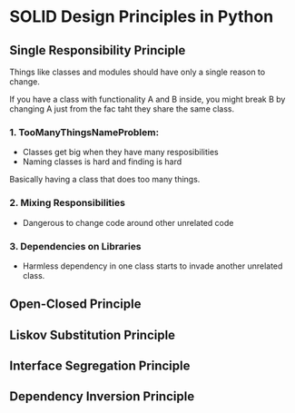 # SOLID Design Principles in Python

## Single Responsibility Principle

Things like classes and modules should have only a single reason to change.

If you have a class with functionality A and B inside, you might break B by changing A just from the fac taht they share the same class.

### 1. TooManyThingsNameProblem:
- Classes get big when they have many resposibilities
- Naming classes is hard and finding  is hard

Basically having a class that does too many things. 

### 2. Mixing Responsibilities
- Dangerous to change code around other unrelated code

### 3. Dependencies on Libraries
- Harmless dependency in one class starts to invade another unrelated class.

## Open-Closed Principle

## Liskov Substitution Principle

## Interface Segregation Principle

## Dependency Inversion Principle

